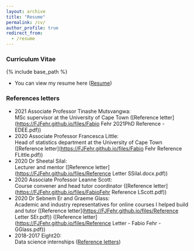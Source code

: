 ```yaml
---
layout: archive
title: "Resume"
permalink: /cv/
author_profile: true
redirect_from:
  - /resume
---
```


### Curriculum Vitae
{% include base_path %}

<!-- Update CV -->
 * You can view my resume here ([Resume](https://FJFehr.github.io/files/Fabio_Fehr_CV_2021.pdf))

### References letters
 * 2021 Associate Professor Tinashe Mutsvangwa: <br /> MSc supervisor at the University of Cape Town ([Reference letter](https://FJFehr.github.io/files/Fabio Fehr 2021PhD Reference - EDEE.pdf))
 * 2020 Associate Professor Francesca Little: <br /> Head of statistics department at the University of Cape Town ([Reference letter](https://FJFehr.github.io/files/Fabio Fehr Reference FLittle.pdf))
 * 2020 Dr Sheetal Silal: <br /> Lecturer and mentor ([Reference letter](https://FJFehr.github.io/files/Reference Letter SSilal.docx.pdf))
 * 2020 Associate Professor Leanne Scott: <br /> Course convener and head tutor coordinator ([Reference letter](https://FJFehr.github.io/files/FabioFehr Reference LScott.pdf))
 * 2020 Dr Sebnem Er and Graeme Glass: <br /> Academic and industry representatives for online courses I helped build and tutor ([Reference letter](https://FJFehr.github.io/files/Reference Letter SEr.pdf))  ([Reference letter](https://FJFehr.github.io/files/Reference Letter - Fabio Fehr - GGlass.pdf))
 * 2018-2017 Eight20: <br /> Data science internships  ([Reference letters](https://FJFehr.github.io/files/InternshipRefLetters.pdf))

